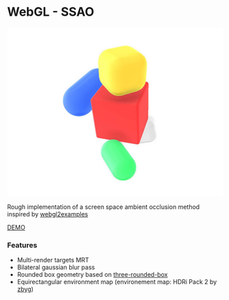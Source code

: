 # WebGL - SSAO

![SSAO Screenshot](https://github.com/robert-leitl/ssao-demo/blob/main/cover.jpg?raw=true)

Rough implementation of a screen space ambient occlusion method inspired by [webgl2examples](https://github.com/tsherif/webgl2examples/blob/master/ssao.html)

[DEMO](https://robert-leitl.github.io/ssao-demo/dist/?debug)

### Features
- Multi-render targets MRT
- Bilateral gaussian blur pass
- Rounded box geometry based on [three-rounded-box](https://github.com/pailhead/three-rounded-box/blob/master/index.js)
- Equirectangular environment map (environement map: HDRi Pack 2 by [zbyg](https://www.deviantart.com/zbyg/art/HDRi-Pack-2-103458406))